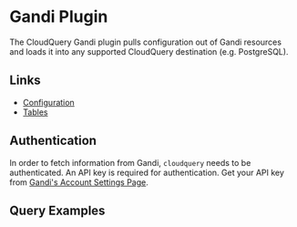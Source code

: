 # Gandi Plugin

The CloudQuery Gandi plugin pulls configuration out of Gandi resources and loads it into any supported CloudQuery destination (e.g. PostgreSQL).

## Links

- [Configuration](./docs/configuration.md)
- [Tables](./docs/tables/README.md)

## Authentication

In order to fetch information from Gandi, `cloudquery` needs to be authenticated. An API key is required for authentication. Get your API key from [Gandi's Account Settings Page](https://account.gandi.net/en/).

## Query Examples

